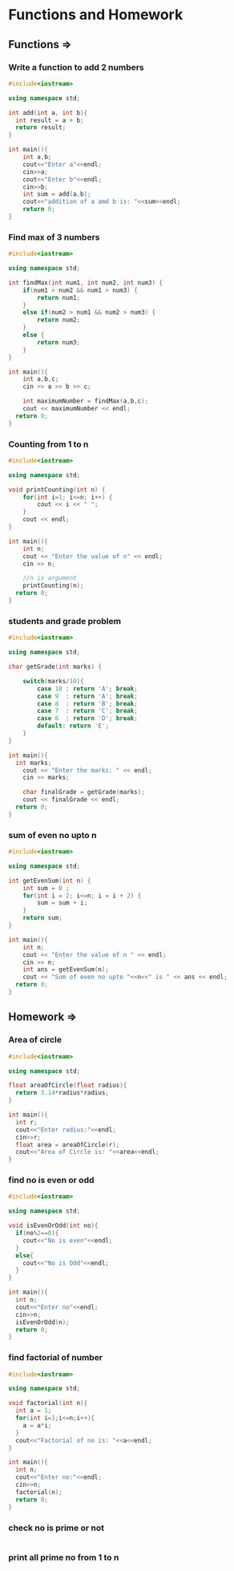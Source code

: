 # Functions and Homework

## Functions =>

### Write a function to add 2 numbers

```cpp
#include<iostream>

using namespace std;

int add(int a, int b){
  int result = a + b;
  return result;
}

int main(){
    int a,b;
    cout<<"Enter a"<<endl;
    cin>>a;
    cout<<"Enter b"<<endl;
    cin>>b;
    int sum = add(a,b);
    cout<<"addition of a amd b is: "<<sum<<endl;
    return 0;
}
```

### Find max of 3 numbers

```cpp
#include<iostream>

using namespace std;

int findMax(int num1, int num2, int num3) {
	if(num1 > num2 && num1 > num3) {
		return num1;
	}
	else if(num2 > num1 && num2 > num3) {
		return num2;
	}
	else {
		return num3;
	}
}

int main(){
	int a,b,c;
	cin >> a >> b >> c;

	int maximumNumber = findMax(a,b,c);
	cout << maximumNumber << endl;
  return 0;
}
```

### Counting from 1 to n

```cpp
#include<iostream>

using namespace std;

void printCounting(int n) {
	for(int i=1; i<=n; i++) {
		cout << i << " ";
	}
	cout << endl;
}

int main(){
	int n;
	cout << "Enter the value of n" << endl;
	cin >> n;

	//n is argument
	printCounting(n);
  return 0;
}
```

### students and grade problem

```cpp
#include<iostream>

using namespace std;

char getGrade(int marks) {

	switch(marks/10){
		case 10 : return 'A'; break;
		case 9  : return 'A'; break;
		case 8  : return 'B'; break;
		case 7  : return 'C'; break;
		case 6  : return 'D'; break;
		default: return 'E';
	}
}

int main(){
  int marks;
	cout << "Enter the marks: " << endl;
	cin >> marks;

	char finalGrade = getGrade(marks);
	cout << finalGrade << endl;
  return 0;
}
```

### sum of even no upto n

```cpp
#include<iostream>

using namespace std;

int getEvenSum(int n) {
	int sum = 0 ;
	for(int i = 2; i<=n; i = i + 2) {
		sum = sum + i;
	}
	return sum;
}

int main(){
	int n;
	cout << "Enter the value of n " << endl;
	cin >> n;
	int ans = getEvenSum(n);
	cout << "Sum of even no upto "<<n<<" is " << ans << endl;
  return 0;
}
```

## Homework =>

### Area of circle

```cpp
#include<iostream>

using namespace std;

float areaOfCircle(float radius){
  return 3.14*radius*radius;
}

int main(){
  int r;
  cout<<"Enter radius:"<<endl;
  cin>>r;
  float area = areaOfCircle(r);
  cout<<"Area of Circle is: "<<area<<endl;
}
```

### find no is even or odd

```cpp
#include<iostream>

using namespace std;

void isEvenOrOdd(int no){
  if(no%2==0){
    cout<<"No is even"<<endl;
  }
  else{
    cout<<"No is Odd"<<endl;
  }
}

int main(){
  int n;
  cout<<"Enter no"<<endl;
  cin>>n;
  isEvenOrOdd(n);
  return 0;
}
```

### find factorial of number

```cpp
#include<iostream>

using namespace std;

void factorial(int n){
  int a = 1;
  for(int i=1;i<=n;i++){
    a = a*i;
  }
  cout<<"Factorial of no is: "<<a<<endl;
}

int main(){
  int n;
  cout<<"Enter no:"<<endl;
  cin>>n;
  factorial(n);
  return 0;
}
```

### check no is prime or not

```cpp

```

### print all prime no from 1 to n

```cpp

```
